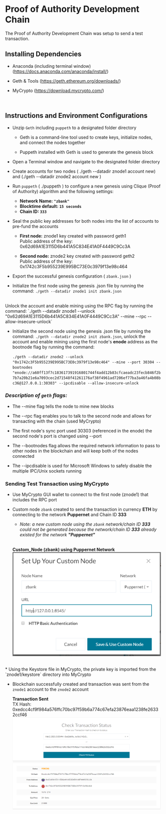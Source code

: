 # Proof of Authority Development Chain

The Proof of Authority Development Chain was setup to send a test transaction.

## Installing Dependencies

* Anaconda (including terminal window) (https://docs.anaconda.com/anaconda/install/)

* Geth & Tools (https://geth.ethereum.org/downloads/)

* MyCrypto (https://download.mycrypto.com/)

<br>

## Instructions and Environment Configurations

* Unzip `Geth` including `puppeth` to a designated folder directory 
    * Geth is a command-line tool used to create keys, initialize nodes, and connect the nodes together

    * Puppeth installed with Geth is used to generate the genesis block

* Open a Terminal window and navigate to the designated folder directory 

* Create accounts for two nodes ( ./geth --datadir znode1 account new) and (./geth --datadir znode2 account new )

* Run `puppeth` ( ./puppeth ) to configure a new genesis using Clique (Proof of Authority) algorithm and the following settings:
    * **Network Name: `"zbank"`** 
    * **Blocktime default: `15 seconds`**
    * **Chain ID: `333`**

* Seal the public key addresses for both nodes into the list of accounts to pre-fund the accounts
    * **First node:**  znode1 key created with password geth1<br>
    Public address of the key:   0x62d69A1E3115D6b441A5C834E41A0F4449C9Cc3A

    * **Second node:**  znode2 key created with password geth2<br>
Public address of the key:  0x1742c3F5b955239E995BC73E0c3979f13e98c464

* Export the successful genesis configuration ( `zbank.json` )

* Initialize the first node using the genesis .json file by running the command: `./geth --datadir znode1 init zbank.json`
<br>
Unlock the account and enable mining using the RPC flag by running the command: `./geth --datadir znode1 --unlock "0x62d69A1E3115D6b441A5C834E41A0F4449C9Cc3A" --mine --rpc --allow-insecure-unlock`

* Initialize the second node using the genesis .json file by running the command: `./geth --datadir znode2 init zbank.json`, unlock the account and enable mining using the first node's **enode** address as the bootnode flag by running the command: 

    `./geth --datadir znode2 --unlock "0x1742c3F5b955239E995BC73E0c3979f13e98c464" --mine --port 30304 --bootnodes "enode://a60ff13f7c183617391916801744f4add12b83cfcaeadc23fecb846f2b7b7a20b21e6a7093cec2d71548f41261176af38f4961ad7206ef77ba3a46fa4b08bc36@127.0.0.1:30303" --ipcdisable --allow-insecure-unlock`

### *Description of `geth` flags:* 
* The --mine flag tells the node to mine new blocks

* The --rpc flag enables you to talk to the second node and allows for transacting with the chain (used MyCrypto)

* The first node's sync port used 30303 (referenced in the enode) the second node's port is changed using --port

* The --bootnodes flag allows the required network information to pass to other nodes in the blockchain and will keep both of the nodes connected

* The --ipcdisable is used for Microsoft Windows to safely disable the multiple IPC/Unix sockets running


### Sending Test Transaction using MyCrypto

* Use MyCrypto GUI wallet to connect to the first node (znode1) that includes the RPC port

* Custom node `zbank` created to send the transaction in currency **ETH** by connecting to the network **Puppernet** and Chain ID **333** 
    * *Note: a new custom node using the `zbank` network/chain ID **333** could not be  generated because the network/chain ID **333** already existed for the network **"Puppernet"***
    <br>

    **Custom_Node (zbank) using Puppernet Network**
    ![](Screenshots/custom_node_rev.png)

<br>
* Using the Keystore file in MyCrypto, the private key is imported from the `znode1/keystore` directory into MyCrypto

* Blockchain successfully created and transaction was sent from the `znode1` account to the `znode2` account

    **Transaction Sent** <br>
    TX Hash: 0xedcc4cf9f984a576ffc70bc97f59b6a774c67efa23876eaa1238fe26332ccf46
    ![](Screenshots/TX_metadata.png)


